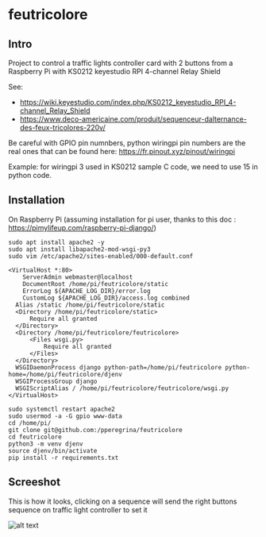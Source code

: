# feutricolore

## Intro

Project to control a traffic lights controller card with 2 buttons from a Raspberry Pi with KS0212 keyestudio RPI 4-channel Relay Shield

See:
- https://wiki.keyestudio.com/index.php/KS0212_keyestudio_RPI_4-channel_Relay_Shield
- https://www.deco-americaine.com/produit/sequenceur-dalternance-des-feux-tricolores-220v/

Be careful with GPIO pin numnbers, python wiringpi pin numbers are the real ones that can be found here: https://fr.pinout.xyz/pinout/wiringpi

Example: for wiringpi 3 used in KS0212 sample C code, we need to use 15 in python code.

## Installation

On Raspberry Pi (assuming installation for pi user, thanks to this doc : https://pimylifeup.com/raspberry-pi-django/)

```
sudo apt install apache2 -y
sudo apt install libapache2-mod-wsgi-py3
sudo vim /etc/apache2/sites-enabled/000-default.conf

<VirtualHost *:80>
	ServerAdmin webmaster@localhost
	DocumentRoot /home/pi/feutricolore/static
	ErrorLog ${APACHE_LOG_DIR}/error.log
	CustomLog ${APACHE_LOG_DIR}/access.log combined
  Alias /static /home/pi/feutricolore/static
  <Directory /home/pi/feutricolore/static>
      Require all granted
  </Directory>
  <Directory /home/pi/feutricolore/feutricolore>
      <Files wsgi.py>
          Require all granted
      </Files>
  </Directory>
  WSGIDaemonProcess django python-path=/home/pi/feutricolore python-home=/home/pi/feutricolore/djenv
  WSGIProcessGroup django
  WSGIScriptAlias / /home/pi/feutricolore/feutricolore/wsgi.py
</VirtualHost>

sudo systemctl restart apache2
sudo usermod -a -G gpio www-data
cd /home/pi/
git clone git@github.com:/pperegrina/feutricolore
cd feutricolore
python3 -m venv djenv
source djenv/bin/activate
pip install -r requirements.txt
```

## Screeshot

This is how it looks, clicking on a sequence will send the right buttons sequence on traffic light controller to set it

![alt text](https://github.com/pperegrina/feutricolore/raw/main/doc/Screenshot.png "Single page app")
